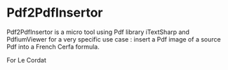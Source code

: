 # Pdf2PdfInsertor #

Pdf2PdfInsertor is a micro tool
using Pdf library iTextSharp and PdfiumViewer
for a very specific use case : insert a Pdf image of a source Pdf into a French Cerfa formula.

For Le Cordat